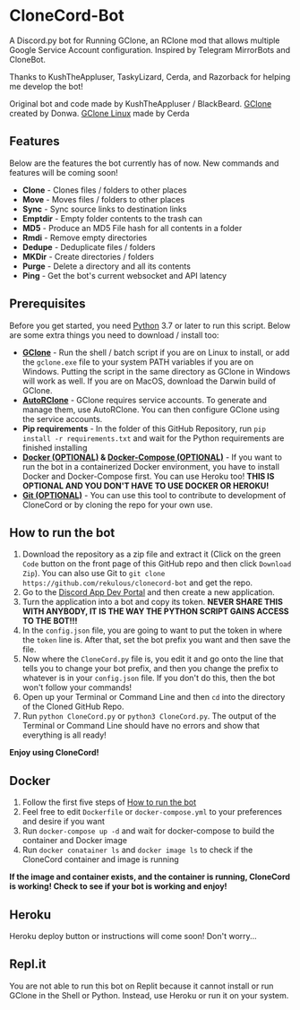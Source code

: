 # CloneCord-Bot
A Discord.py bot for Running GClone, an RClone mod that allows multiple Google Service Account configuration. Inspired by Telegram MirrorBots and CloneBot.

Thanks to KushTheAppluser, TaskyLizard, Cerda, and Razorback for helping me develop the bot!

Original bot and code made by KushTheAppluser / BlackBeard. [GClone](https://github.com/donwa/gclone) created by Donwa. [GClone Linux](https://github.com/AndreVuillemot160/gclone) made by Cerda

## Features
Below are the features the bot currently has of now. New commands and features will be coming soon!
- **Clone** - Clones files / folders to other places
- **Move** - Moves files / folders to other places
- **Sync** - Sync source links to destination links
- **Emptdir** - Empty folder contents to the trash can
- **MD5** - Produce an MD5 File hash for all contents in a folder
- **Rmdi** - Remove empty directories
- **Dedupe** - Deduplicate files / folders
- **MKDir** - Create directories / folders
- **Purge** - Delete a directory and all its contents
- **Ping** - Get the bot's current websocket and API latency

## Prerequisites
Before you get started, you need [Python](https://python.org) 3.7 or later to run this script. Below are some extra things you need to download / install too:

- **[GClone](https://github.com/donwa/gclone)** - Run the shell / batch script if you are on Linux to install, or add the `gclone.exe` file to your system PATH variables if you are on Windows. Putting the script in the same directory as GClone in Windows will work as well. If you are on MacOS, download the Darwin build of GClone.
- **[AutoRClone](https://github.com/xyou365/autorclone)** - GClone requires service accounts. To generate and manage them, use AutoRClone. You can then configure GClone using the service accounts.
- **Pip requirements** - In the folder of this GitHub Repository, run `pip install -r requirements.txt` and wait for the Python requirements are finished installing
- **[Docker (OPTIONAL)](https://docker.com) & [Docker-Compose (OPTIONAL)](https://docs.docker.com/compose)** - If you want to run the bot in a containerized Docker environment, you have to install Docker and Docker-Compose first. You can use Heroku too! **THIS IS OPTIONAL AND YOU DON'T HAVE TO USE DOCKER OR HEROKU!**
- **[Git (OPTIONAL)](https://git-scm.com)** - You can use this tool to contribute to development of CloneCord or by cloning the repo for your own use.

## How to run the bot
1. Download the repository as a zip file and extract it (Click on the green `Code` button on the front page of this GitHub repo and then click `Download Zip`). You can also use Git to `git clone https://github.com/rekulous/clonecord-bot` and get the repo.
2. Go to the [Discord App Dev Portal](https://discord.com/developers/applications) and then create a new application.
3. Turn the application into a bot and copy its token. **NEVER SHARE THIS WITH ANYBODY, IT IS THE WAY THE PYTHON SCRIPT GAINS ACCESS TO THE BOT!!!**
4. In the `config.json` file, you are going to want to put the token in where the `token` line is. After that, set the bot prefix you want and then save the file.
5. Now where the `CloneCord.py` file is, you edit it and go onto the line that tells you to change your bot prefix, and then you change the prefix to whatever is in your `config.json` file. If you don't do this, then the bot won't follow your commands!
6. Open up your Terminal or Command Line and then `cd` into the directory of the Cloned GitHub Repo.
7. Run `python CloneCord.py` or `python3 CloneCord.py`. The output of the Terminal or Command Line should have no errors and show that everything is all ready!

**Enjoy using CloneCord!**

## Docker
1. Follow the first five steps of [How to run the bot](#How-to-run-the-bot)
2. Feel free to edit `Dockerfile` or `docker-compose.yml` to your preferences and desire if you want
3. Run `docker-compose up -d` and wait for docker-compose to build the container and Docker image
4. Run `docker conatainer ls` and `docker image ls` to check if the CloneCord container and image is running

**If the image and container exists, and the container is running, CloneCord is working! Check to see if your bot is working and enjoy!**

## Heroku
Heroku deploy button or instructions will come soon! Don't worry...

## Repl.it
You are not able to run this bot on Replit because it cannot install or run GClone in the Shell or Python. Instead, use Heroku or run it on your system.
